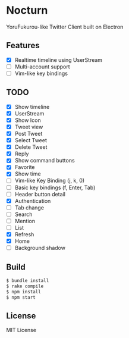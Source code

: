 # Nocturn

YoruFukurou-like Twitter Client built on Electron

## Features
- [x] Realtime timeline using UserStream
- [ ] Multi-account support
- [ ] Vim-like key bindings

## TODO

- [x] Show timeline
- [x] UserStream
- [x] Show Icon
- [x] Tweet view
- [x] Post Tweet
- [x] Select Tweet
- [x] Delete Tweet
- [x] Reply
- [x] Show command buttons
- [x] Favorite
- [x] Show time
- [ ] Vim-like Key Binding (j, k, 0)
- [ ] Basic key bindings (f, Enter, Tab)
- [ ] Header button detail
- [x] Authentication
- [ ] Tab change
- [ ] Search
- [ ] Mention
- [ ] List
- [x] Refresh
- [x] Home
- [ ] Background shadow

## Build

```bash
$ bundle install
$ rake compile
$ npm install
$ npm start
```

## License

MIT License
